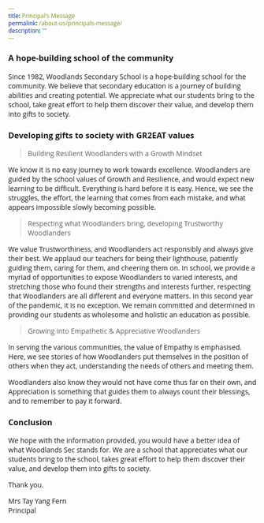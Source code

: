 ```yaml
---
title: Principal's Message
permalink: /about-us/principals-message/
description: ""
---
```

<style type="text/css">
@import url('https://fonts.googleapis.com/css2?family=Open+Sans&display=swap');  

body, * { font-family: 'Open Sans', sans-serif !important; }
.bp-container h1 { letter-spacing: normal !important; font-weight: 300 !important;}
</style>
### A hope-building school of the community

Since 1982, Woodlands Secondary School is a hope-building school for the community. We believe that secondary education is a journey of building abilities and creating potential. We appreciate what our students bring to the school, take great effort to help them discover their value, and develop them into gifts to society.

### Developing gifts to society with GR2EAT values 

> Building Resilient Woodlanders with a Growth Mindset

We know it is no easy journey to work towards excellence. Woodlanders are guided by the school values of Growth and Resilience, and would expect new learning to be difficult. Everything is hard before it is easy. Hence, we see the struggles, the effort, the learning that comes from each mistake, and what appears impossible slowly becoming possible.

> Respecting what Woodlanders bring, developing Trustworthy Woodlanders

We value Trustworthiness, and Woodlanders act responsibly and always give their best. We applaud our teachers for being their lighthouse, patiently guiding them, caring for them, and cheering them on. In school, we provide a myriad of opportunities to expose Woodlanders to varied interests, and stretching those who found their strengths and interests further, respecting that Woodlanders are all different and everyone matters. In this second year of the pandemic, it is no exception. We remain committed and determined in providing our students as wholesome and holistic an education as possible.

> Growing into Empathetic & Appreciative Woodlanders

In serving the various communities, the value of Empathy is emphasised. Here, we see stories of how Woodlanders put themselves in the position of others when they act, understanding the needs of others and meeting them.

Woodlanders also know they would not have come thus far on their own, and Appreciation is something that guides them to always count their blessings, and to remember to pay it forward.

### Conclusion

We hope with the information provided, you would have a better idea of what Woodlands Sec stands for. We are a school that appreciates what our students bring to the school, takes great effort to help them discover their value, and develop them into gifts to society.


Thank you.

Mrs Tay Yang Fern    
Principal